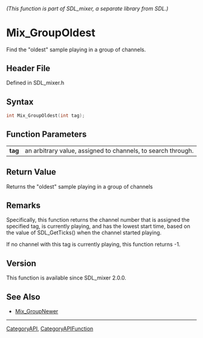 ###### (This function is part of SDL_mixer, a separate library from SDL.)
# Mix_GroupOldest

Find the "oldest" sample playing in a group of channels.

## Header File

Defined in SDL_mixer.h

## Syntax

```c
int Mix_GroupOldest(int tag);

```

## Function Parameters

|             |                                                              |
| ----------- | ------------------------------------------------------------ |
| **tag**     | an arbitrary value, assigned to channels, to search through. |

## Return Value

Returns the "oldest" sample playing in a group of channels

## Remarks

Specifically, this function returns the channel number that is assigned the
specified tag, is currently playing, and has the lowest start time, based
on the value of SDL_GetTicks() when the channel started playing.

If no channel with this tag is currently playing, this function returns -1.

## Version

This function is available since SDL_mixer 2.0.0.

## See Also

- [Mix_GroupNewer](Mix_GroupNewer)

----
[CategoryAPI](CategoryAPI), [CategoryAPIFunction](CategoryAPIFunction)

